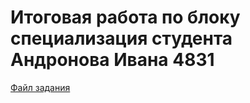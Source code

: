 # Итоговая работа по блоку специализация студента Андронова Ивана 4831

<a href="Animal_work/README.md">Файл задания</a>
